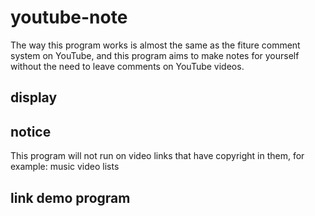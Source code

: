# youtube-note
The way this program works is almost the same as the fiture comment system on YouTube, and this program aims to make notes for yourself without the need to leave comments on YouTube videos.

## display


## notice
This program will not run on video links that have copyright in them, for example: music video lists

## link demo program